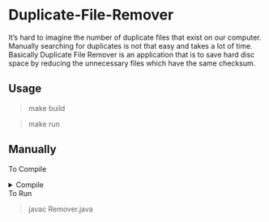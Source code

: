 # Duplicate-File-Remover
It’s hard to imagine the number of duplicate files that exist on our computer. Manually searching for duplicates is not that easy and takes a lot of time.  Basically Duplicate File Remover is an application that is to save hard disc space by reducing the unnecessary files which have the same checksum. 

## Usage
> make build

> make run

## Manually

To Compile

<details>
 <summary>Compile</summary>
 <pre>javac -d . CkSumStore.java</pre>
 <pre>javac -d . CRC_CheckSum.java</pre>
 </details>
To Run

> javac Remover.java</pre>
